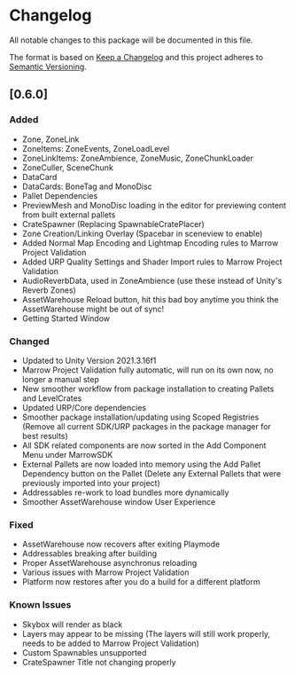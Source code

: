 # Changelog
All notable changes to this package will be documented in this file.

The format is based on [Keep a Changelog](http://keepachangelog.com/en/1.0.0/)
and this project adheres to [Semantic Versioning](http://semver.org/spec/v2.0.0.html).

## [0.6.0]

### Added

- Zone, ZoneLink
- ZoneItems: ZoneEvents, ZoneLoadLevel
- ZoneLinkItems: ZoneAmbience, ZoneMusic, ZoneChunkLoader
- ZoneCuller, SceneChunk
- DataCard
- DataCards: BoneTag and MonoDisc
- Pallet Dependencies
- PreviewMesh and MonoDisc loading in the editor for previewing content from built external pallets
- CrateSpawner (Replacing SpawnableCratePlacer)
- Zone Creation/Linking Overlay (Spacebar in sceneview to enable)
- Added Normal Map Encoding and Lightmap Encoding rules to Marrow Project Validation
- Added URP Quality Settings and Shader Import rules to Marrow Project Validation
- AudioReverbData, used in ZoneAmbience (use these instead of Unity's Reverb Zones)
- AssetWarehouse Reload button, hit this bad boy anytime you think the AssetWarehouse might be out of sync!
- Getting Started Window

### Changed

- Updated to Unity Version 2021.3.16f1
- Marrow Project Validation fully automatic, will run on its own now, no longer a manual step
- New smoother workflow from package installation to creating Pallets and LevelCrates
- Updated URP/Core dependencies
- Smoother package installation/updating using Scoped Registries (Remove all current SDK/URP packages in the package manager for best results)
- All SDK related components are now sorted in the Add Component Menu under MarrowSDK
- External Pallets are now loaded into memory using the Add Pallet Dependency button on the Pallet (Delete any External Pallets that were previously imported into your project)
- Addressables re-work to load bundles more dynamically
- Smoother AssetWarehouse window User Experience

### Fixed

- AssetWarehouse now recovers after exiting Playmode
- Addressables breaking after building
- Proper AssetWarehouse asynchronus reloading
- Various issues with Marrow Project Validation
- Platform now restores after you do a build for a different platform

### Known Issues
- Skybox will render as black
- Layers may appear to be missing (The layers will still work properly, needs to be added to Marrow Project Validation)
- Custom Spawnables unsupported
- CrateSpawner Title not changing properly